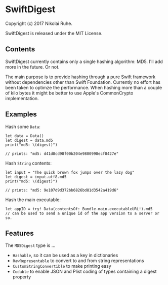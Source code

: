 # SwiftDigest

Copyright (c) 2017 Nikolai Ruhe.

SwiftDigest is released under the MIT License.

## Contents

SwiftDigest currently contains only a single hashing algorithm: MD5. I'll add more in the future. Or not.

The main purpose is to provide hashing through a pure Swift framework without dependencies other than
Swift Foundation. Currently no effort has been taken to optimze the performance. When hashing more than a
couple of kilo bytes it might be better to use Apple's CommonCrypto implementation.

## Examples

Hash some `Data`:

    let data = Data()
    let digest = data.md5
    print("md5: \(digest)")

    // prints: "md5: d41d8cd98f00b204e9800998ecf8427e"

Hash `String` contents:

    let input = "The quick brown fox jumps over the lazy dog"
    let digest = input.utf8.md5
    print("md5: \(digest)")

    // prints: "md5: 9e107d9d372bb6826bd81d3542a419d6"

Hash the main executable:

    let appID = try! Data(contentsOf: Bundle.main.executableURL!).md5
    // can be used to send a unique id of the app version to a server or so.

## Features

The `MD5Digest` type is ...

- `Hashable`, so it can be used as a key in dictionaries
- `RawRepresentable` to convert to and from string representations
- `CustomStringConvertible` to make printing easy
- `Codable` to enable JSON and Plist coding of types containing a digest property
